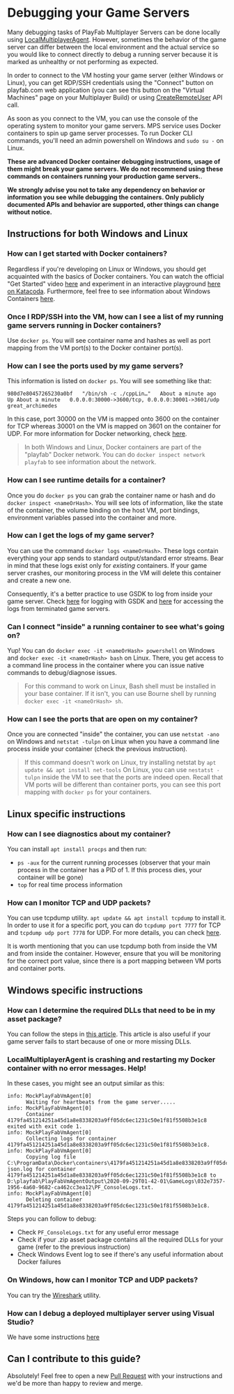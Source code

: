 # Debugging your Game Servers

Many debugging tasks of PlayFab Multiplayer Servers can be done locally using [LocalMultiplayerAgent](https://github.com/PlayFab/LocalMultiplayerAgent). However, sometimes the behavior of the game server can differ between  the local environment and the actual service so you would like to connect directly to debug a running server because it is marked as unhealthy or not performing as expected.

In order to connect to the VM hosting your game server (either Windows or Linux), you can get RDP/SSH credentials using the "Connect" button on playfab.com web application (you can see this button on the "Virtual Machines" page on your Multiplayer Build) or using [CreateRemoteUser](https://docs.microsoft.com/en-us/rest/api/playfab/multiplayer/multiplayerserver/createremoteuser?view=playfab-rest) API call.

As soon as you connect to the VM, you can use the console of the operating system to monitor your game servers. MPS service uses Docker containers to spin up game server processes. To run Docker CLI commands, you'll need an admin powershell on Windows and `sudo su -` on Linux.

**These are advanced Docker container debugging instructions, usage of them might break your game servers. We do not recommend using these commands on containers running your production game servers.**.

**We strongly advise you not to take any dependency on behavior or information you see while debugging the containers. Only publicly documented APIs and behavior are supported, other things can change without notice.**

## Instructions for both Windows and Linux

### How can I get started with Docker containers?

Regardless if you're developing on Linux or Windows, you should get acquainted with the basics of Docker containers. You can watch the official "Get Started" video [here](https://docs.docker.com/get-started/) and experiment in an interactive playground [here on Katacoda](https://www.katacoda.com/courses/docker). Furthermore, feel free to see information about Windows Containers [here](https://docs.microsoft.com/en-us/virtualization/windowscontainers/about/).

### Once I RDP/SSH into the VM, how can I see a list of my running game servers running in Docker containers?

Use `docker ps`. You will see container name and hashes as well as port mapping from the VM port(s) to the Docker container port(s).

### How can I see the ports used by my game servers?

This information is listed on `docker ps`. You will see something like that:

```
980d7e80457265230a0bf   "/bin/sh -c ./cppLin…"   About a minute ago   Up About a minute   0.0.0.0:30000->3600/tcp, 0.0.0.0:30001->3601/udp  great_archimedes
```

In this case, port 30000 on the VM is mapped onto 3600 on the container for TCP whereas 30001 on the VM is mapped on 3601 on the container for UDP. For more information for Docker networking, check [here](https://docs.docker.com/network/).

> In both Windows and Linux, Docker containers are part of the "playfab" Docker network. You can do `docker inspect network playfab` to see information about the network.

### How can I see runtime details for a container?

Once you do `docker ps` you can grab the container name or hash and do `docker inspect <nameOrHash>`. You will see lots of information, like the state of the container, the volume binding on the host VM, port bindings, environment variables passed into the container and more.

### How can I get the logs of my game server?

You can use the command `docker logs <nameOrHash>`. These logs contain everything your app sends to standard output/standard error streams. Bear in mind that these logs exist only for *existing* containers. If your game server crashes, our monitoring process in the VM will delete this container and create a new one.

Consequently, it's a better practice to use GSDK to log from inside your game server. Check [here](https://docs.microsoft.com/en-us/gaming/playfab/features/multiplayer/servers/integrating-game-servers-with-gsdk#logging-with-the-gsdk) for logging with GSDK and [here](https://docs.microsoft.com/en-us/gaming/playfab/features/multiplayer/servers/archiving-and-retrieving-multiplayer-server-logs) for accessing the logs from terminated game servers.

### Can I connect "inside" a running container to see what's going on?

Yup! You can do `docker exec -it <nameOrHash> powershell` on Windows and `docker exec -it <nameOrHash> bash` on Linux. There, you get access to a command line process in the container where you can issue native commands to debug/diagnose issues.

> For this command to work on Linux, Bash shell must be installed in your base container. If it isn't, you can use Bourne shell by running `docker exec -it <nameOrHash> sh`.

### How can I see the ports that are open on my container?

Once you are connected "inside" the container, you can use `netstat -ano` on Windows and `netstat -tulpn` on Linux when you have a command line process inside your container (check the previous instruction).

> If this command doesn't work on Linux, try installing netstat by `apt update && apt install net-tools`
> On Linux, you can use `nestatst -tulpn` inside the VM to see that the ports are indeed open. Recall that VM ports will be different than container ports, you can see this port mapping with `docker ps` for your containers.

## Linux specific instructions

### How can I see diagnostics about my container?

You can install `apt install procps` and then run:

- `ps -aux` for the current running processes (observer that your main process in the container has a PID of 1. If this process dies, your container will be gone)
- `top` for real time process information

### How can I monitor TCP and UDP packets?

You can use tcpdump utility. `apt update && apt install tcpdump` to install it. In order to use it for a specific port, you can do `tcpdump port 7777` for TCP and `tcpdump udp port 7778` for UDP. For more details, you can check [here](https://www.hugeserver.com/kb/install-use-tcpdump-capture-packets/).

It is worth mentioning that you can use tcpdump both from inside the VM and from inside the container. However, ensure that you will be monitoring for the correct port value, since there is a port mapping between VM ports and container ports.

## Windows specific instructions

### How can I determine the required DLLs that need to be in my asset package?

You can follow the steps in [this article](https://docs.microsoft.com/en-us/gaming/playfab/features/multiplayer/servers/determining-required-dlls). This article is also useful if your game server fails to start because of one or more missing DLLs.

### LocalMultiplayerAgent is crashing and restarting my Docker container with no error messages. Help!

In these cases, you might see an output similar as this:

```
info: MockPlayFabVmAgent[0]
      Waiting for heartbeats from the game server.....
info: MockPlayFabVmAgent[0]
      Container 4179fa451214251a45d1a8e8338203a9ff05dc6ec1231c50e1f81f5508b3e1c8 exited with exit code 1.
info: MockPlayFabVmAgent[0]
      Collecting logs for container 4179fa451214251a45d1a8e8338203a9ff05dc6ec1231c50e1f81f5508b3e1c8.
info: MockPlayFabVmAgent[0]
      Copying log file C:\ProgramData\Docker\containers\4179fa451214251a45d1a8e8338203a9ff05dc6ec1231c50e1f81f5508b3e1c8\4179fa451214251a45d1a8e8338203a9ff05dc6ec1231c50e1f81f5508b3e1c8-json.log for container 4179fa451214251a45d1a8e8338203a9ff05dc6ec1231c50e1f81f5508b3e1c8 to D:\playfab\PlayFabVmAgentOutput\2020-09-29T01-42-01\GameLogs\032e7357-1956-4a60-9682-ca462cc3ea12\PF_ConsoleLogs.txt.
info: MockPlayFabVmAgent[0]
      Deleting container 4179fa451214251a45d1a8e8338203a9ff05dc6ec1231c50e1f81f5508b3e1c8.
```

Steps you can follow to debug:

- Check `PF_ConsoleLogs.txt` for any useful error message
- Check if your .zip asset package contains all the required DLLs for your game (refer to the previous instruction)
- Check Windows Event log to see if there's any useful information about Docker failures

### On Windows, how can I monitor TCP and UDP packets?

You can try the [Wireshark](https://www.wireshark.org/) utility.

### How can I debug a deployed multiplayer server using Visual Studio?

We have some instructions [here](https://docs.microsoft.com/en-us/gaming/playfab/features/multiplayer/servers/allocating-game-servers-and-configuring-vs-debugging-tools#debugging-a-deployed-multiplayer-server)

## Can I contribute to this guide?

Absolutely! Feel free to open a new [Pull Request](https://github.com/PlayFab/gsdksamples/pulls) with your instructions and we'd be more than happy to review and merge.
